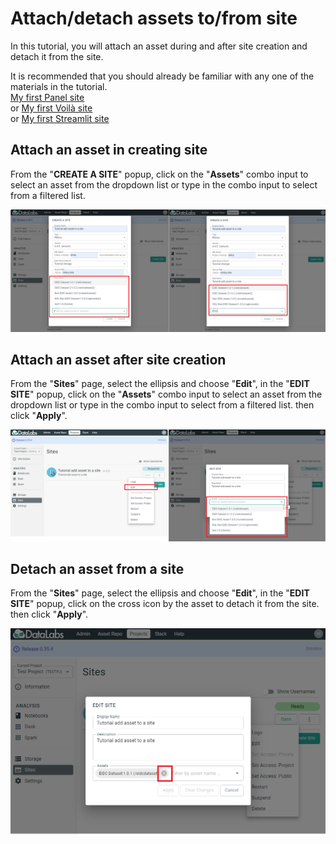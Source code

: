 # Attach/detach assets to/from site

In this tutorial, you will attach an asset during and after site creation
 and detach it from the site.

It is recommended that you should already be familiar
 with any one of the materials in the tutorial.  
[My first Panel site](../../tutorials/getting-started-panel/index.html)  
or [My first Voilà site](../../tutorials/getting-started-voila/index.html)  
or [My first Streamlit site](../../tutorials/getting-started-streamlit/index.html)

## Attach an asset in creating site

From the "**CREATE A SITE**" popup, click on the "**Assets**" combo input
 to select an asset from the dropdown list or
 type in the combo input to select from a filtered list.

![asset attach in site creation](../../img/asset-attach.png "asset attach in site creation")

## Attach an asset after site creation

From the "**Sites**" page, select the ellipsis and choose "**Edit**",
 in the "**EDIT SITE**" popup, click on the "**Assets**" combo input
 to select an asset from the dropdown list or type in the combo input
 to select from a filtered list. then click "**Apply**".

![asset attach after site creation](../../img/asset-edit-attach.png "asset attach after site creation")

## Detach an asset from a site

From the "**Sites**" page, select the ellipsis and choose "**Edit**",
 in the "**EDIT SITE**" popup, click on the cross icon by the asset
 to detach it from the site. then click "**Apply**".

![asset detach](../../img/asset-edit-detach.png "asset detach")
